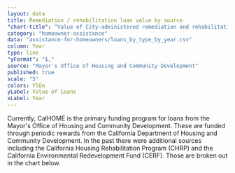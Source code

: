 ```yaml
---
layout: data
title: Remediation / rehabilitation loan value by source
"chart-title": "Value of City-administered remediation and rehabilitation loans by source by year, 2004-2014 Q2"
category: "homeowner-assistance"
data: "assistance-for-homeowners/loans_by_type_by_year.csv"
column: Year
type: line
"yFormat": "$,"
source: "Mayor's Office of Housing and Community Development"
published: true
scale: "5"
colors: YlGn
yLabel: Value of Loans
xLabel: Year
---
```


Currently, CalHOME is the primary funding program for loans from the Mayor's Office of Housing and Community Development. These are funded through periodic rewards from the California Department of Housing and Community Development. In the past there were additional sources including the California Housing Rehabilitation Program (CHRP) and the California Environmental Redevelopment Fund (CERF). Those are broken out in the chart below.